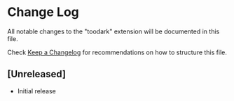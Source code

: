 # Change Log
All notable changes to the "toodark" extension will be documented in this file.

Check [Keep a Changelog](http://keepachangelog.com/) for recommendations on how to structure this file.

## [Unreleased]
- Initial release
